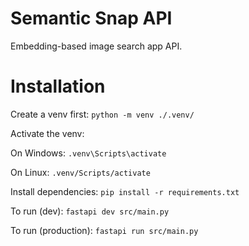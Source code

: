 # Semantic Snap API

Embedding-based image search app API.

# Installation
Create a venv first: `python -m venv ./.venv/`

Activate the venv:

On Windows: `.venv\Scripts\activate`

On Linux: `.venv/Scripts/activate`

Install dependencies: `pip install -r requirements.txt`

To run (dev): `fastapi dev src/main.py`

To run (production): `fastapi run src/main.py`
